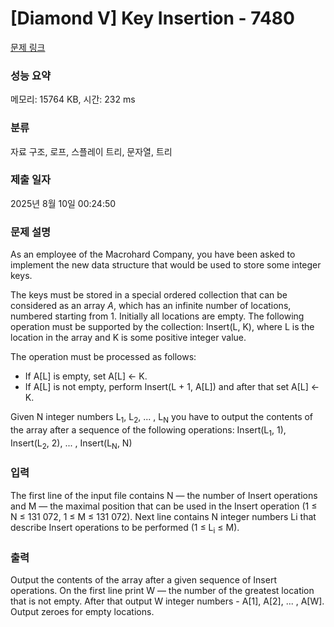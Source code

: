 # [Diamond V] Key Insertion - 7480 

[문제 링크](https://www.acmicpc.net/problem/7480) 

### 성능 요약

메모리: 15764 KB, 시간: 232 ms

### 분류

자료 구조, 로프, 스플레이 트리, 문자열, 트리

### 제출 일자

2025년 8월 10일 00:24:50

### 문제 설명

<p>As an employee of the Macrohard Company, you have been asked to implement the new data structure that would be used to store some integer keys.</p>

<p>The keys must be stored in a special ordered collection that can be considered as an array <em>A</em>, which has an infinite number of locations, numbered starting from 1. Initially all locations are empty. The following operation must be supported by the collection: Insert(L, K), where L is the location in the array and K is some positive integer value.</p>

<p>The operation must be processed as follows:</p>

<ul>
	<li>If A[L] is empty, set A[L] ← K.</li>
	<li>If A[L] is not empty, perform Insert(L + 1, A[L]) and after that set A[L] ← K.</li>
</ul>

<p>Given N integer numbers L<sub>1</sub>, L<sub>2</sub>, ... , L<sub>N</sub> you have to output the contents of the array after a sequence of the following operations: Insert(L<sub>1</sub>, 1), Insert(L<sub>2</sub>, 2), ... , Insert(L<sub>N</sub>, N)</p>

### 입력 

 <p>The first line of the input file contains N — the number of Insert operations and M — the maximal position that can be used in the Insert operation (1 ≤ N ≤ 131 072, 1 ≤ M ≤ 131 072). Next line contains N integer numbers Li that describe Insert operations to be performed (1 ≤ L<sub>i</sub> ≤ M).</p>

### 출력 

 <p>Output the contents of the array after a given sequence of Insert operations. On the first line print W — the number of the greatest location that is not empty. After that output W integer numbers - A[1], A[2], ... , A[W]. Output zeroes for empty locations.</p>


